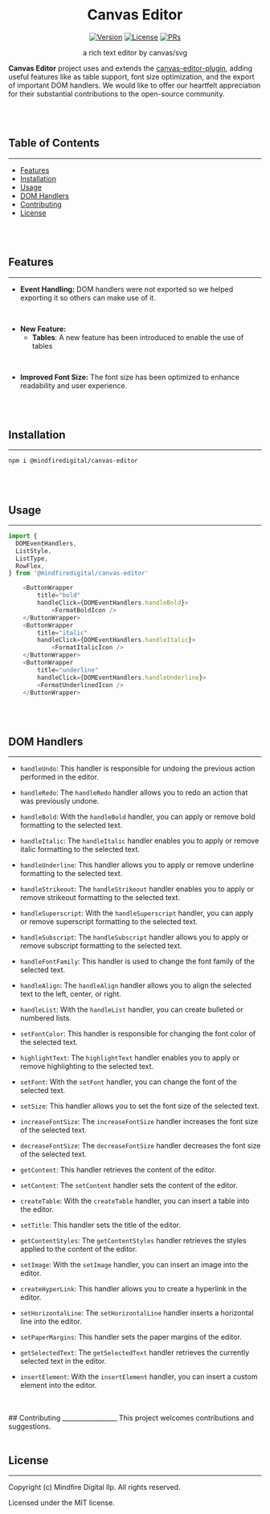<h1 align="center">Canvas Editor</h1>

<p align="center">
<a href="https://www.npmjs.com/package/@mindfiredigital/canvas-editor"><img src="https://img.shields.io/npm/v/@mindfiredigital/canvas-editor.svg?sanitize=true" alt="Version"></a>
<a href="https://www.npmjs.com/package/@mindfiredigital/canvas-editor"><img src="https://img.shields.io/npm/l/@mindfiredigital/canvas-editor.svg?sanitize=true" alt="License"></a>
<a href="https://www.npmjs.com/package/@mindfiredigital/canvas-editor"><img src="https://img.shields.io/badge/PRs-welcome-brightgreen.svg" alt="PRs"></a>
</p>

<p align="center"> a rich text editor by canvas/svg</p>

**Canvas Editor** project uses and extends the [canvas-editor-plugin](https://github.com/Hufe921/canvas-editor-plugin), adding useful features like as table support, font size optimization, and the export of important DOM handlers. We would like to offer our heartfelt appreciation for their substantial contributions to the open-source community.

<br>
<br>

## Table of Contents
_________________
- [Features](#features)
- [Installation](#installation)
- [Usage](#usage)
- [DOM Handlers](#dom-handlers)
- [Contributing](#contributing)
- [License](#license)

<br>
<br>

## Features
_________________
- **Event Handling:** DOM handlers were not exported so we helped exporting it so others can make use of it.
<br>

- **New Feature:**
     - **Tables**: A new feature has been introduced to enable the use of tables

<br>

- **Improved Font Size:** The font size has been optimized to enhance readability and user experience.

<br>
<br>

## Installation
_________________
```bash
npm i @mindfiredigital/canvas-editor
```

<br>
<br>

## Usage
_________________

```javascript
import {
  DOMEventHandlers,
  ListStyle,
  ListType,
  RowFlex,
} from '@mindfiredigital/canvas-editor'

    <ButtonWrapper 
        title="bold" 
        handleClick={DOMEventHandlers.handleBold}>
            <FormatBoldIcon />
    </ButtonWrapper>
    <ButtonWrapper
        title="italic"
        handleClick={DOMEventHandlers.handleItalic}>
            <FormatItalicIcon />
    </ButtonWrapper>
    <ButtonWrapper
        title="underline"
        handleClick={DOMEventHandlers.handleUnderline}>
        <FormatUnderlinedIcon />
    </ButtonWrapper>
```

<br>
<br>

## DOM Handlers 
_________________
- `handleUndo`: This handler is responsible for undoing the previous action performed in the editor.

- `handleRedo`: The `handleRedo` handler allows you to redo an action that was previously undone.

- `handleBold`: With the `handleBold` handler, you can apply or remove bold formatting to the selected text.

- `handleItalic`: The `handleItalic` handler enables you to apply or remove italic formatting to the selected text.

- `handleUnderline`: This handler allows you to apply or remove underline formatting to the selected text.

- `handleStrikeout`: The `handleStrikeout` handler enables you to apply or remove strikeout formatting to the selected text.

- `handleSuperscript`: With the `handleSuperscript` handler, you can apply or remove superscript formatting to the selected text.

- `handleSubscript`: The `handleSubscript` handler allows you to apply or remove subscript formatting to the selected text.

- `handleFontFamily`: This handler is used to change the font family of the selected text.

- `handleAlign`: The `handleAlign` handler allows you to align the selected text to the left, center, or right.

- `handleList`: With the `handleList` handler, you can create bulleted or numbered lists.

- `setFontColor`: This handler is responsible for changing the font color of the selected text.

- `highlightText`: The `highlightText` handler enables you to apply or remove highlighting to the selected text.

- `setFont`: With the `setFont` handler, you can change the font of the selected text.

- `setSize`: This handler allows you to set the font size of the selected text.

- `increaseFontSize`: The `increaseFontSize` handler increases the font size of the selected text.

- `decreaseFontSize`: The `decreaseFontSize` handler decreases the font size of the selected text.

- `getContent`: This handler retrieves the content of the editor.

- `setContent`: The `setContent` handler sets the content of the editor.

- `createTable`: With the `createTable` handler, you can insert a table into the editor.

- `setTitle`: This handler sets the title of the editor.

- `getContentStyles`: The `getContentStyles` handler retrieves the styles applied to the content of the editor.

- `setImage`: With the `setImage` handler, you can insert an image into the editor.

- `createHyperLink`: This handler allows you to create a hyperlink in the editor.

- `setHorizontalLine`: The `setHorizontalLine` handler inserts a horizontal line into the editor.

- `setPaperMargins`: This handler sets the paper margins of the editor.

- `getSelectedText`: The `getSelectedText` handler retrieves the currently selected text in the editor.

- `insertElement`: With the `insertElement` handler, you can insert a custom element into the editor.
<br>
<br>
## Contributing
_________________
This project welcomes contributions and suggestions.

<br>
<br>

## License
_________________
Copyright (c) Mindfire Digital llp. All rights reserved.

Licensed under the MIT license.